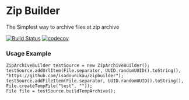 # Zip Builder

The Simplest way to archive files at zip archive

[![Build Status](https://travis-ci.com/isadounikau/zipbuilder.svg?branch=master)](https://travis-ci.com/isadounikau/zipbuilder) [![codecov](https://codecov.io/gh/isadounikau/zipbuilder/branch/master/graph/badge.svg)](https://codecov.io/gh/isadounikau/zipbuilder)

### Usage Example 
```
ZipArchiveBuilder testSource = new ZipArchiveBuilder();
testSource.addUrlItem(File.separator, UUID.randomUUID().toString(), "https://github.com/isadounikau/zipbuilder");
testSource.addFileItem(File.separator, UUID.randomUUID().toString(), File.createTempFile("test", ""));
File file = testSource.buildTempArchive();
```
